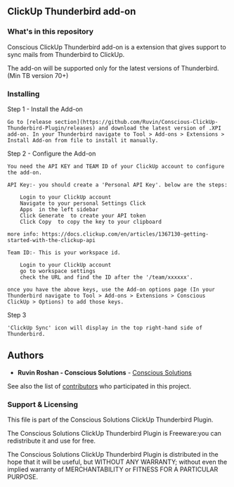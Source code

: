 ## ClickUp Thunderbird add-on

### What's in this repository 

Conscious ClickUp Thunderbird add-on is a extension that gives support to sync mails from Thunderbird to ClickUp.

The add-on will be supported only for the latest versions of Thunderbird. (Min TB version 70+)

### Installing

Step 1 - Install the Add-on

```
Go to [release section](https://github.com/Ruvin/Conscious-ClickUp-Thunderbird-Plugin/releases) and download the latest version of .XPI add-on. In your Thunderbird navigate to Tool > Add-ons > Extensions > Install Add-on from file to install it manually.  
```

Step 2 - Configure the Add-on

```
You need the API KEY and TEAM ID of your ClickUp account to configure the add-on.

API Key:- you should create a 'Personal API Key'. below are the steps:

    Login to your ClickUp account
    Navigate to your personal Settings Click
    Apps  in the left sidebar
    Click Generate  to create your API token
    Click Copy  to copy the key to your clipboard 

more info: https://docs.clickup.com/en/articles/1367130-getting-started-with-the-clickup-api

Team ID:- This is your workspace id.

    Login to your ClickUp account
    go to workspace settings
    check the URL and find the ID after the '/team/xxxxxx'.

once you have the above keys, use the Add-on options page (In your Thunderbird navigate to Tool > Add-ons > Extensions > Conscious ClickUp > Options) to add those keys.
```

Step 3

```
'ClickUp Sync' icon will display in the top right-hand side of Thunderbird.
```

## Authors

* **Ruvin Roshan - Conscious Solutions** - [Conscious Solutions](https://www.conscious.co.uk/)

See also the list of [contributors](https://github.com/Ruvin/Conscious-ClickUp-Thunderbird-Plugin/graphs/contributors) who participated in this project.

### Support & Licensing 

This file is part of the Conscious Solutions ClickUp Thunderbird Plugin.

The Conscious Solutions ClickUp Thunderbird Plugin is Freeware:you can redistribute it and use for free.

The Conscious Solutions ClickUp Thunderbird Plugin is distributed in the hope that it will be useful, but WITHOUT ANY WARRANTY; without even the implied warranty of MERCHANTABILITY or FITNESS FOR A PARTICULAR PURPOSE.